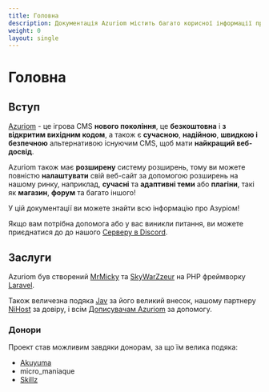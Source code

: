 ```yaml
---
title: Головна
description: Документація Azuriom містить багато корисної інформації про Azuriom для встановлення, використання чи розробки розширень.
weight: 0
layout: single
---
```


# Головна

## Вступ

[Azuriom](https://azuriom.com/) - це ігрова CMS **нового покоління**,
це **безкоштовна** і **з відкритим вихідним кодом**, а також є **сучасною**, **надійною**, **швидкою і безпечною**
альтернативою існуючим CMS, щоб мати **найкращий веб-досвід**.

Azuriom також має **розширену** систему розширень, тому ви можете повністю **налаштувати** свій веб-сайт за допомогою розширень на нашому ринку,
наприклад, **сучасні** та **адаптивні теми** або **плагіни**, такі як **магазин**, **форум** та багато іншого!

У цій документації ви можете знайти всю інформацію про
Азуріом!

Якщо вам потрібна допомога або у вас виникли питання, ви можете приєднатися до
до нашого [Серверу в Discord](https://azuriom.com/discord).

## Заслуги

Azuriom був створений [MrMicky](https://mrmicky.fr/) та [SkyWarZzeur](https://twitter.com/SkyWarZzeur) на PHP
фреймворку [Laravel](https://laravel.com/).

Також величезна подяка [Jav](https://www.linkedin.com/in/jean-alexandre-valentin-531236153/) за його великий внесок,
нашому партнеру [NiHost](https://www.ni-host.com/?utm_source=home&utm_medium=links&utm_campaign=AzuriomCom) за довіру, і всім
[Дописувачам Azuriom](https://github.com/Azuriom/Azuriom/graphs/contributors) за допомогу.

### Донори

Проект став можливим завдяки донорам, за що їм велика подяка:
* [Akuyuma](https://toxyca.fr/)
* micro_maniaque
* [Skillz](https://www.evolved-network.com/)
